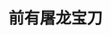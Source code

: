 <!--
 * @Desc: 
 * @Author: 曾茹菁
 * @Date: 2022-08-02 16:04:23
 * @LastEditors: 曾茹菁
 * @LastEditTime: 2022-08-05 17:34:48
-->
# 前有屠龙宝刀
<script setup lang="ts">
import sidebar from "./sidebar.ts"
</script>
<nav-ul :list="sidebar"></nav-ul>
